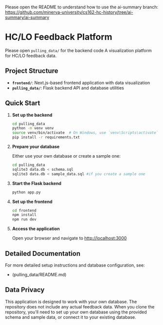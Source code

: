 
Please open the README to understand how to use the ai-summary branch: https://github.com/minerva-university/cs162-hc-history/tree/ai-summary/ai-summary

# HC/LO Feedback Platform
Please open ``pulling_data/`` for the backend code
A visualization platform for HC/LO feedback data.

## Project Structure

- **`frontend/`**: Next.js-based frontend application with data visualization
- **`pulling_data/`**: Flask backend API and database utilities

## Quick Start

1. **Set up the backend**
   ```bash
   cd pulling_data
   python -m venv venv
   source venv/bin/activate  # On Windows, use `venv\Scripts\activate`
   pip install -r requirements.txt
   ```

2. **Prepare your database**
   
   Either use your own database or create a sample one:
   ```bash
   cd pulling_data
   sqlite3 data.db < schema.sql
   sqlite3 data.db < sample_data.sql #if you create a sample one
   ```

3. **Start the Flask backend**
   ```bash
   python app.py
   ```

4. **Set up the frontend**
   ```bash
   cd frontend
   npm install
   npm run dev
   ```

5. **Access the application**
   
   Open your browser and navigate to [http://localhost:3000](http://localhost:3000)

## Detailed Documentation

For more detailed setup instructions and database configuration, see:
- (pulling_data/README.md)


## Data Privacy

This application is designed to work with your own database. The repository does not include any actual feedback data. When you clone the repository, you'll need to set up your own database using the provided schema and sample data, or connect it to your existing database.

